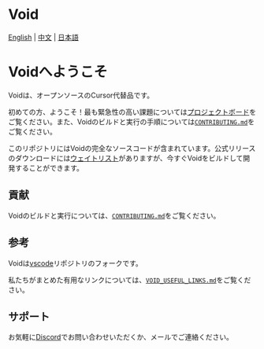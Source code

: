 # Void

[English](./README_EN.md) | [中文](./README_CN.md) | [日本語](./README_JP.md)

# Voidへようこそ

Voidは、オープンソースのCursor代替品です。

初めての方、ようこそ！最も緊急性の高い課題については[プロジェクトボード](https://github.com/orgs/voideditor/projects/2/views/3)をご覧ください。また、Voidのビルドと実行の手順については[`CONTRIBUTING.md`](https://github.com/voideditor/void/blob/main/CONTRIBUTING.md)をご覧ください。

このリポジトリにはVoidの完全なソースコードが含まれています。公式リリースのダウンロードには[ウェイトリスト](https://voideditor.com/email)がありますが、今すぐVoidをビルドして開発することができます。

## 貢献

Voidのビルドと実行については、[`CONTRIBUTING.md`](https://github.com/voideditor/void/blob/main/CONTRIBUTING.md)をご覧ください。

## 参考

Voidは[vscode](https://github.com/microsoft/vscode)リポジトリのフォークです。

私たちがまとめた有用なリンクについては、[`VOID_USEFUL_LINKS.md`](https://github.com/voideditor/void/blob/main/VOID_USEFUL_LINKS.md)をご覧ください。

## サポート
お気軽に[Discord](https://discord.gg/PspNkKG5wt)でお問い合わせいただくか、メールでご連絡ください。
